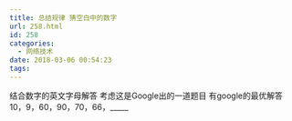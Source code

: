 ```yaml
---
title: 总结规律 猜空白中的数字
url: 258.html
id: 258
categories:
  - 网络技术
date: 2018-03-06 00:54:23
tags:
---
```


结合数字的英文字母解答 考虑这是Google出的一道题目 有google的最优解答 10，9，60，90，70，66，_____
<!--more-->